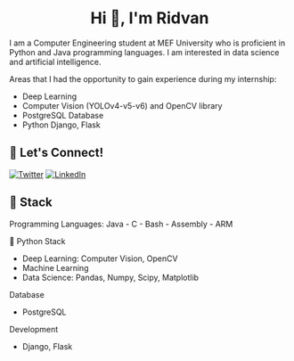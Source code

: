 <h1 align="center">Hi 👋, I'm Ridvan</h1>


I am a Computer Engineering student at MEF University who is proficient in Python and Java programming languages. I am interested in data science and artificial intelligence.

Areas that I had the opportunity to gain experience during my internship:

- Deep Learning
- Computer Vision (YOLOv4-v5-v6) and OpenCV library
- PostgreSQL Database
- Python Django, Flask

## 🔗 Let's Connect!
<a href="https://twitter.com/ridvantaskirann" target="_blank"><img alt="Twitter" src="https://img.shields.io/badge/twitter-%231DA1F2.svg?&style=for-the-badge&logo=twitter&logoColor=white" /></a>
<a href="https://www.linkedin.com/in/ridvan-taskiran/" target="_blank"><img alt="LinkedIn" src="https://img.shields.io/badge/linkedin-%230077B5.svg?&style=for-the-badge&logo=linkedin&logoColor=white" /></a>

## 🔨 Stack

Programming Languages:
Java - C - Bash - Assembly - ARM

🐍 Python Stack
- Deep Learning: Computer Vision, OpenCV
- Machine Learning
- Data Science: Pandas, Numpy, Scipy, Matplotlib

Database
- PostgreSQL

Development
- Django, Flask
